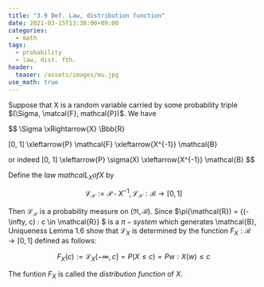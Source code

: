 ```yaml
---
title: "3.9 Def. Law, distribution function"
date: 2021-03-15T13:38:00+09:00
categories:
  - math
tags:
  - probability 
  - law, dist. fth.
header:
  teaser: /assets/images/mu.jpg
use_math: true
---
```


Suppose that X is a random variable carried by some probability triple $(\Sigma, \matcal{F}, mathcal{P})$. We have

$$ 
\Sigma \xRightarrow{X} \Bbb{R}

[0, 1] \xleftarrow{P} \mathcal{F} \xleftarrow{X^{-1}} \mathcal{B}

or indeed [0, 1] \xleftarrow{P} \sigma(X) \xleftarrow{X^{-1}} \mathcal{B}
$$

Define the *law* $mathcal{L_{X}} of X$ by

$$
\mathcal{L_{X}} := \mathcal{P} \circ X^{-1}, \mathcal{L_{X}} : \mathcal{B} \rightarrow [0, 1]
$$

Then $\mathcal{L_{X}}$ is a probability measure on $(\Re, \mathcal{B})$. Since $\pi(\mathcal{R}) = {(-\infty, c) : c \in \mathcal{R}} $ is a $\pi-system$ which generates \mathcal{B}, Uniqueness Lemma 1.6 show that $\mathcal{L}_{X}$ is determined by the function $F_{X} : \mathcal{R} \rightarrow [0, 1]$ defined as follows:

$$
F_{X}(c) := \mathcal{L}_{X}(-\infty, c] = P(X \leq c) = P{w : X(w) \leq c} 
$$

The funtion $F_{X}$ is called the *distribution function* of $X$.